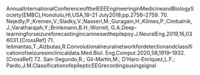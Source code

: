 AnnualInternationalConferenceoftheIEEEEngineeringinMedicineandBiologySociety(EMBC),Honolulu,HI,USA,18–21
July2018;pp.2756–2759.
70. Nejedly,P.;Kremen,V.;Sladky,V.;Nasseri,M.;Guragain,H.;Klimes,P.;Cimbalnik,J.;Varatharajah,Y.;Brinkmann,B.H.;Worrell,
G.A.Deep-learningforseizureforecastingincanineswithepilepsy.J.NeuralEng.2019,16,036031.[CrossRef]
71. Iešmantas,T.;Alzbutas,R.Convolutionalneuralnetworkfordetectionandclassificationofseizuresinclinicaldata.Med.Biol.
Eng.Comput.2020,58,1919–1932.[CrossRef]
72. San-Segundo,R.; Gil-Martín,M.; D’Haro-Enríquez,L.F.; Pardo,J.M.ClassificationofepilepticEEGrecordingsusingsignal